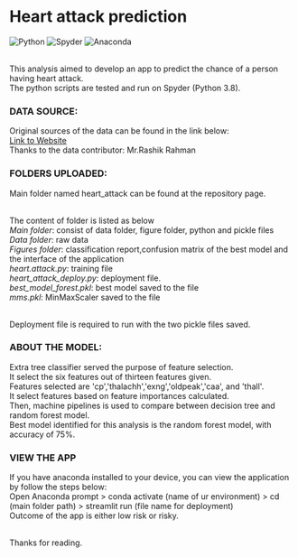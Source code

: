 # Heart attack prediction
![Python](https://img.shields.io/badge/python-3670A0?style=for-the-badge&logo=python&logoColor=ffdd54)
![Spyder](https://img.shields.io/badge/Spyder-838485?style=for-the-badge&logo=spyder%20ide&logoColor=maroon)
![Anaconda](https://img.shields.io/badge/Anaconda-%2344A833.svg?style=for-the-badge&logo=anaconda&logoColor=white)

<br>This analysis aimed to develop an app to predict the chance of a person having heart attack.
<br>The python scripts are tested and run on Spyder (Python 3.8).

### DATA SOURCE:
Original sources of the data can be found in the link below:
<br>[Link to Website](https://www.kaggle.com/rashikrahmanpritom/heart-attack-analysis-prediction-dataset)
<br>Thanks to the data contributor: Mr.Rashik Rahman

### FOLDERS UPLOADED:
Main folder named heart_attack can be found at the repository page.

<br>The content of folder is listed as below
<br>*Main folder*: consist of data folder, figure folder, python and pickle files
<br>*Data folder*: raw data
<br>*Figures folder*: classification report,confusion matrix of the best model and the interface of the application
<br>*heart.attack.py*: training file
<br>*heart_attack_deploy.py*: deployment file.
<br>*best_model_forest.pkl*: best model saved to the file
<br>*mms.pkl*: MinMaxScaler saved to the file

<br>Deployment file is required to run with the two pickle files saved. 

### ABOUT THE MODEL:
Extra tree classifier served the purpose of feature selection.
<br>It select the six features out of thirteen features given.
<br>Features selected are 'cp','thalachh','exng','oldpeak','caa', and 'thall'. 
<br>It select features based on feature importances calculated.
<br>Then, machine pipelines is used to compare between decision tree and random forest model.
<br>Best model identified for this analysis is the random forest model, with accuracy of 75%.

### VIEW THE APP
If you have anaconda installed to your device, you can view the application by follow the steps below:
<br>Open Anaconda prompt > conda activate (name of ur environment) > cd (main folder path) > streamlit run (file name for deployment)
<br>Outcome of the app is either low risk or risky.

<br>Thanks for reading.
